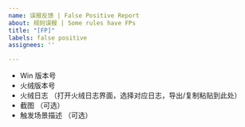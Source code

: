 ```yaml
---
name: 误报反馈 | False Positive Report
about: 规则误报 | Some rules have FPs
title: "[FP]"
labels: false positive
assignees: ''

---
```


- Win 版本号
- 火绒版本号
- 火绒日志 （打开火绒日志界面，选择对应日志，导出/复制粘贴到此处）
- 截图 （可选）
- 触发场景描述 （可选）
